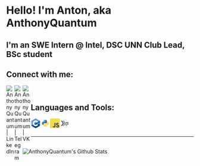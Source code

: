 # Hello! I'm Anton, aka AnthonyQuantum

## I'm an SWE Intern @ Intel, DSC UNN Club Lead, BSc student

## Connect with me:

[<img align="left" alt="AnthonyQuantum | LinkedIn" width="22px" src="https://cdn.jsdelivr.net/npm/simple-icons@v3/icons/linkedin.svg" />][Linkedin]
[<img align="left" alt="AnthonyQuantum | Telegram" width="22px" src="https://cdn.jsdelivr.net/npm/simple-icons@3.4.1/icons/telegram.svg" />][Telegram]
[<img align="left" alt="AnthonyQuantum | VK" width="22px" src="https://cdn.jsdelivr.net/npm/simple-icons@3.4.1/icons/vk.svg" />][VK]

<br />

## Languages and Tools:

<img align="left" alt="C++" width="26px" src="https://raw.githubusercontent.com/github/explore/80688e429a7d4ef2fca1e82350fe8e3517d3494d/topics/cpp/cpp.png" />
<img align="left" alt="Python" width="26px" src="https://raw.githubusercontent.com/github/explore/80688e429a7d4ef2fca1e82350fe8e3517d3494d/topics/python/python.png" />
<img align="left" alt="JavaScript" width="26px" src="https://raw.githubusercontent.com/github/explore/80688e429a7d4ef2fca1e82350fe8e3517d3494d/topics/javascript/javascript.png" />
<img align="left" alt="Haskell" width="26px" src="https://raw.githubusercontent.com/github/explore/80688e429a7d4ef2fca1e82350fe8e3517d3494d/topics/haskell/haskell.png" />

<br /><br />

---

<br />

<img align="left" alt="AnthonyQuantum's Github Stats" src="https://github-readme-stats.vercel.app/api?username=AnthonyQuantum&show_icons=true&hide_border=true&count_private=true" />

[Linkedin]: https://linkedin.com/in/AnthonyQuantum
[Telegram]: https://t.me/AnthonyQuantum
[VK]: https://vk.com/anton_aq